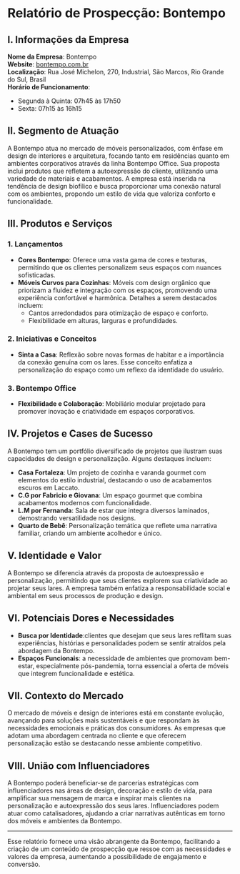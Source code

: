 # Relatório de Prospecção: Bontempo

## I. Informações da Empresa

**Nome da Empresa**: Bontempo  
**Website**: [bontempo.com.br](http://www.bontempo.com.br)  
**Localização**: Rua José Michelon, 270, Industrial, São Marcos, Rio Grande do Sul, Brasil  
**Horário de Funcionamento**:  
- Segunda à Quinta: 07h45 às 17h50  
- Sexta: 07h15 às 16h15  

## II. Segmento de Atuação

A Bontempo atua no mercado de móveis personalizados, com ênfase em design de interiores e arquitetura, focando tanto em residências quanto em ambientes corporativos através da linha Bontempo Office. Sua proposta inclui produtos que refletem a autoexpressão do cliente, utilizando uma variedade de materiais e acabamentos. A empresa está inserida na tendência de design biofílico e busca proporcionar uma conexão natural com os ambientes, propondo um estilo de vida que valoriza conforto e funcionalidade.

## III. Produtos e Serviços

### 1. Lançamentos

- **Cores Bontempo**: Oferece uma vasta gama de cores e texturas, permitindo que os clientes personalizem seus espaços com nuances sofisticadas.
- **Móveis Curvos para Cozinhas**: Móveis com design orgânico que priorizam a fluidez e integração com os espaços, promovendo uma experiência confortável e harmônica. Detalhes a serem destacados incluem:
  - Cantos arredondados para otimização de espaço e conforto.
  - Flexibilidade em alturas, larguras e profundidades.

### 2. Iniciativas e Conceitos

- **Sinta a Casa**: Reflexão sobre novas formas de habitar e a importância da conexão genuína com os lares. Esse conceito enfatiza a personalização do espaço como um reflexo da identidade do usuário.

### 3. Bontempo Office

- **Flexibilidade e Colaboração**: Mobiliário modular projetado para promover inovação e criatividade em espaços corporativos.

## IV. Projetos e Cases de Sucesso

A Bontempo tem um portfólio diversificado de projetos que ilustram suas capacidades de design e personalização. Alguns destaques incluem:

- **Casa Fortaleza**: Um projeto de cozinha e varanda gourmet com elementos do estilo industrial, destacando o uso de acabamentos escuros em Laccato.
- **C.G por Fabricio e Giovana**: Um espaço gourmet que combina acabamentos modernos com funcionalidade.
- **L.M por Fernanda**: Sala de estar que integra diversos laminados, demostrando versatilidade nos designs.
- **Quarto de Bebê**: Personalização temática que reflete uma narrativa familiar, criando um ambiente acolhedor e único.

## V. Identidade e Valor

A Bontempo se diferencia através da proposta de autoexpressão e personalização, permitindo que seus clientes explorem sua criatividade ao projetar seus lares. A empresa também enfatiza a responsabilidade social e ambiental em seus processos de produção e design.

## VI. Potenciais Dores e Necessidades

- **Busca por Identidade**:clientes que desejam que seus lares reflitam suas experiências, histórias e personalidades podem se sentir atraídos pela abordagem da Bontempo.
- **Espaços Funcionais**: a necessidade de ambientes que promovam bem-estar, especialmente pós-pandemia, torna essencial a oferta de móveis que integrem funcionalidade e estética.

## VII. Contexto do Mercado

O mercado de móveis e design de interiores está em constante evolução, avançando para soluções mais sustentáveis e que respondam às necessidades emocionais e práticas dos consumidores. As empresas que adotam uma abordagem centrada no cliente e que oferecem personalização estão se destacando nesse ambiente competitivo.

## VIII. União com Influenciadores

A Bontempo poderá beneficiar-se de parcerias estratégicas com influenciadores nas áreas de design, decoração e estilo de vida, para amplificar sua mensagem de marca e inspirar mais clientes na personalização e autoexpressão dos seus lares. Influenciadores podem atuar como catalisadores, ajudando a criar narrativas autênticas em torno dos móveis e ambientes da Bontempo.

---

Esse relatório fornece uma visão abrangente da Bontempo, facilitando a criação de um conteúdo de prospecção que ressoe com as necessidades e valores da empresa, aumentando a possibilidade de engajamento e conversão.